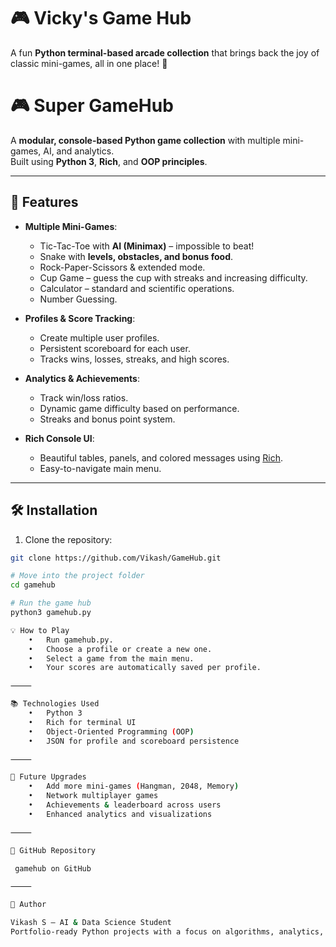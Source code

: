 # 🎮 Vicky's Game Hub  

A fun **Python terminal-based arcade collection** that brings back the joy of classic mini-games, all in one place! 🚀  

# 🎮 Super GameHub

A **modular, console-based Python game collection** with multiple mini-games, AI, and analytics.  
Built using **Python 3**, **Rich**, and **OOP principles**.  

---

## 🌟 Features

- **Multiple Mini-Games**:
  - Tic-Tac-Toe with **AI (Minimax)** – impossible to beat!
  - Snake with **levels, obstacles, and bonus food**.
  - Rock-Paper-Scissors & extended mode.
  - Cup Game – guess the cup with streaks and increasing difficulty.
  - Calculator – standard and scientific operations.
  - Number Guessing.

- **Profiles & Score Tracking**:
  - Create multiple user profiles.
  - Persistent scoreboard for each user.
  - Tracks wins, losses, streaks, and high scores.

- **Analytics & Achievements**:
  - Track win/loss ratios.
  - Dynamic game difficulty based on performance.
  - Streaks and bonus point system.

- **Rich Console UI**:
  - Beautiful tables, panels, and colored messages using [Rich](https://github.com/Textualize/rich).
  - Easy-to-navigate main menu.

---

## 🛠️ Installation

1. Clone the repository:

```bash
git clone https://github.com/Vikash/GameHub.git

# Move into the project folder
cd gamehub

# Run the game hub
python3 gamehub.py

💡 How to Play
	•	Run gamehub.py.
	•	Choose a profile or create a new one.
	•	Select a game from the main menu.
	•	Your scores are automatically saved per profile.

⸻

📚 Technologies Used
	•	Python 3
	•	Rich for terminal UI
	•	Object-Oriented Programming (OOP)
	•	JSON for profile and scoreboard persistence

⸻

📌 Future Upgrades
	•	Add more mini-games (Hangman, 2048, Memory)
	•	Network multiplayer games
	•	Achievements & leaderboard across users
	•	Enhanced analytics and visualizations

⸻

🔗 GitHub Repository

 gamehub on GitHub

⸻

🚀 Author

Vikash S – AI & Data Science Student
Portfolio-ready Python projects with a focus on algorithms, analytics, and interactive applications.
